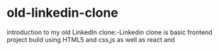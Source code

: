 # old-linkedin-clone
introduction to my  old LinkedIn clone:-Linkedin clone is basic frontend project build using HTML5 and css,js as well as react and


